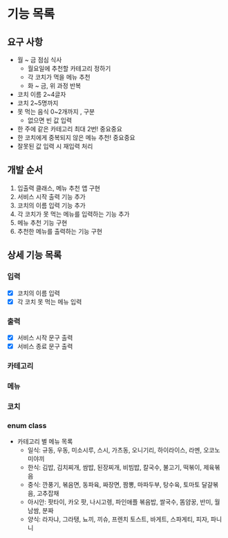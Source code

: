 # 기능 목록

## 요구 사항
- 월 ~ 금 점심 식사
  - 월요일에 추천할 카테고리 정하기
  - 각 코치가 먹을 메뉴 추천
  - 화 ~ 금, 위 과정 반복
- 코치 이름 2~4글자
- 코치 2~5명까지
- 못 먹는 음식 0~2개까지 , 구분
  - 없으면 빈 값 입력
- 한 주에 같은 카테고리 최대 2번! 중요중요
- 한 코치에게 중복되지 않은 메뉴 추천! 중요중요
- 잘못된 값 입력 시 재입력 처리

## 개발 순서
1. 입출력 클래스, 메뉴 추천 앱 구현
2. 서비스 시작 출력 기능 추가
3. 코치의 이름 입력 기능 추가
4. 각 코치가 못 먹는 메뉴를 입력하는 기능 추가
5. 메뉴 추천 기능 구현
6. 추천한 메뉴를 출력하는 기능 구현

## 상세 기능 목록

### 입력
- [x] 코치의 이름 입력
- [x] 각 코치 못 먹는 메뉴 입력

### 출력
- [x] 서비스 시작 문구 출력
- [x] 서비스 종료 문구 출력

### 카테고리

### 메뉴

### 코치

### enum class
- 카테고리 별 메뉴 목록 
  - 일식: 규동, 우동, 미소시루, 스시, 가츠동, 오니기리, 하이라이스, 라멘, 오코노미야끼
  - 한식: 김밥, 김치찌개, 쌈밥, 된장찌개, 비빔밥, 칼국수, 불고기, 떡볶이, 제육볶음
  - 중식: 깐풍기, 볶음면, 동파육, 짜장면, 짬뽕, 마파두부, 탕수육, 토마토 달걀볶음, 고추잡채
  - 아시안: 팟타이, 카오 팟, 나시고렝, 파인애플 볶음밥, 쌀국수, 똠얌꿍, 반미, 월남쌈, 분짜
  - 양식: 라자냐, 그라탱, 뇨끼, 끼슈, 프렌치 토스트, 바게트, 스파게티, 피자, 파니니